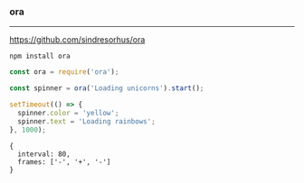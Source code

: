 ### ora
---
https://github.com/sindresorhus/ora

```
npm install ora
```

```js
const ora = require('ora');

const spinner = ora('Loading unicorns').start();

setTimeout(() => {
  spinner.color = 'yellow';
  spinner.text = 'Loading rainbows';
}, 1000);

```

```
{
  interval: 80,
  frames: ['-', '+', '-']
}
```


